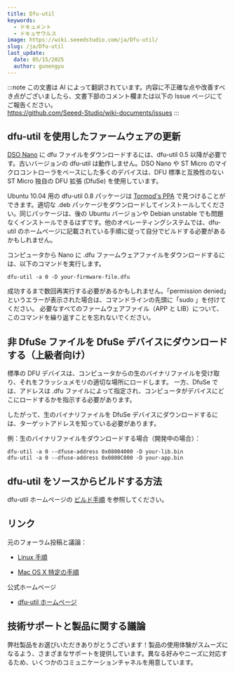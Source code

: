 ```yaml
---
title: Dfu-util
keywords:
  - ドキュメント
  - ドキュサウルス
image: https://wiki.seeedstudio.com/ja/Dfu-util/
slug: /ja/Dfu-util
last_update:
  date: 05/15/2025
  author: gunengyu
---
```

:::note
この文書は AI によって翻訳されています。内容に不正確な点や改善すべき点がございましたら、文書下部のコメント欄または以下の Issue ページにてご報告ください。  
https://github.com/Seeed-Studio/wiki-documents/issues
:::

## dfu-util を使用したファームウェアの更新

[DSO Nano](/ja/DSO_Nano "DSO Nano") に dfu ファイルをダウンロードするには、dfu-util 0.5 以降が必要です。古いバージョンの dfu-util は動作しません。DSO Nano や ST Micro のマイクロコントローラをベースにした多くのデバイスは、DFU 標準と互換性のない ST Micro 独自の DFU 拡張 (DfuSe) を使用しています。

Ubuntu 10.04 用の dfu-util 0.8 パッケージは [Tormod's PPA](https://launchpad.net/~tormodvolden/+archive/ppa/+packages?field.series_filter=lucid) で見つけることができます。適切な .deb パッケージをダウンロードしてインストールしてください。同じパッケージは、後の Ubuntu バージョンや Debian unstable でも問題なくインストールできるはずです。他のオペレーティングシステムでは、dfu-util のホームページに記載されている手順に従って自分でビルドする必要があるかもしれません。

コンピュータから Nano に .dfu ファームウェアファイルをダウンロードするには、以下のコマンドを実行します。

```
dfu-util -a 0 -D your-firmware-file.dfu
```

成功するまで数回再実行する必要があるかもしれません。「permission denied」というエラーが表示された場合は、コマンドラインの先頭に「sudo 」を付けてください。
必要なすべてのファームウェアファイル（APP と LIB）について、このコマンドを繰り返すことを忘れないでください。

## 非 DfuSe ファイルを DfuSe デバイスにダウンロードする（上級者向け）

標準の DFU デバイスは、コンピュータからの生のバイナリファイルを受け取り、それをフラッシュメモリの適切な場所にロードします。
一方、DfuSe では、アドレスは .dfu ファイルによって指定され、コンピュータがデバイスにどこにロードするかを指示する必要があります。

したがって、生のバイナリファイルを DfuSe デバイスにダウンロードするには、ターゲットアドレスを知っている必要があります。

例：生のバイナリファイルをダウンロードする場合（開発中の場合）：

```
dfu-util -a 0 --dfuse-address 0x08004000 -D your-lib.bin
dfu-util -a 0 --dfuse-address 0x0800C000 -D your-app.bin
```

## dfu-util をソースからビルドする方法

dfu-util ホームページの [ビルド手順](http://dfu-util.sourceforge.net/build.html) を参照してください。

## リンク

元のフォーラム投稿と議論：

* [Linux 手順](https://forum.seeedstudio.com/viewtopic.php?f=12&amp;t=1353&amp;start=10)

* [Mac OS X 特定の手順](https://forum.seeedstudio.com/viewtopic.php?f=12&amp;t=1364)

公式ホームページ

* [dfu-util ホームページ](http://dfu-util.sourceforge.net/)

## 技術サポートと製品に関する議論

弊社製品をお選びいただきありがとうございます！製品の使用体験がスムーズになるよう、さまざまなサポートを提供しています。異なる好みやニーズに対応するため、いくつかのコミュニケーションチャネルを用意しています。

<div class="button_tech_support_container">
<a href="https://forum.seeedstudio.com/" class="button_forum"></a> 
<a href="https://www.seeedstudio.com/contacts" class="button_email"></a>
</div>

<div class="button_tech_support_container">
<a href="https://discord.gg/eWkprNDMU7" class="button_discord"></a> 
<a href="https://github.com/Seeed-Studio/wiki-documents/discussions/69" class="button_discussion"></a>
</div>